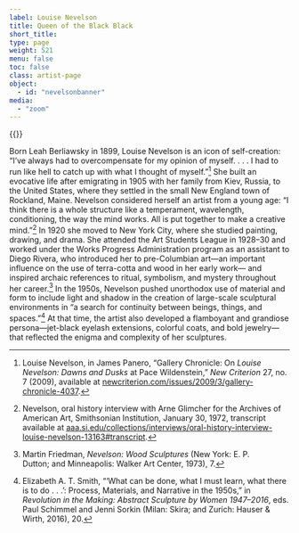 ```yaml
---
label: Louise Nevelson
title: Queen of the Black Black
short_title:
type: page
weight: 521
menu: false
toc: false
class: artist-page
object:
  - id: "nevelsonbanner"
media:
  - "zoom"
---
```

{{<q-figure id="nevelsonbanner">}}

Born Leah Berliawsky in 1899, Louise Nevelson is an icon of self-creation: “I’ve always had to overcompensate for my opinion of myself. . . . I had to run like hell to catch up with what I thought of myself.”[^1] She built an evocative life after emigrating in 1905 with her family from Kiev, Russia, to the United States, where they settled in the small New England town of Rockland, Maine. Nevelson considered herself an artist from a young age: “I think there is a whole structure like a temperament, wavelength, conditioning, the way the mind works. All is put together to make a creative mind.”[^2] In 1920 she moved to New York City, where she studied painting, drawing, and drama. She attended the Art Students League in 1928–30 and worked under the Works Progress Administration program as an assistant to Diego Rivera, who introduced her to pre-Columbian art—an important influence on the use of terra-cotta and wood in her early work— and inspired archaic references to ritual, symbolism, and mystery throughout her career.[^3] In the 1950s, Nevelson pushed unorthodox use of material and form to include light and shadow in the creation of large-scale sculptural environments in “a search for continuity between beings, things, and spaces.”[^4] At that time, the artist also developed a flamboyant and grandiose persona—jet-black eyelash extensions, colorful coats, and bold jewelry—that reflected the enigma and complexity of her sculptures.

[^1]: Louise Nevelson, in James Panero, “Gallery Chronicle: On *Louise Nevelson: Dawns and Dusks* at Pace Wildenstein,” *New Criterion* 27, no. 7 (2009), available at [newcriterion.com/issues/2009/3/gallery-chronicle-4037](https://newcriterion.com/issues/2009/3/gallery-chronicle-4037).

[^2]: Nevelson, oral history interview with Arne Glimcher for the Archives of American Art, Smithsonian Institution, January 30, 1972, transcript available at [aaa.si.edu/collections/interviews/oral-history-interview-louise-nevelson-13163\#transcript](https://www.aaa.si.edu/collections/interviews/oral-history-interview-louise-nevelson-13163\#transcript).

[^3]: Martin Friedman, *Nevelson: Wood Sculptures* (New York: E. P. Dutton; and Minneapolis: Walker Art Center, 1973), 7.

[^4]: Elizabeth A. T. Smith, “‘What can be done, what I must learn, what there is to do . . .’: Process, Materials, and Narrative in the 1950s,” in *Revolution in the Making: Abstract Sculpture by Women 1947–2016*, eds. Paul Schimmel and Jenni Sorkin (Milan: Skira; and Zurich: Hauser & Wirth, 2016), 20.
